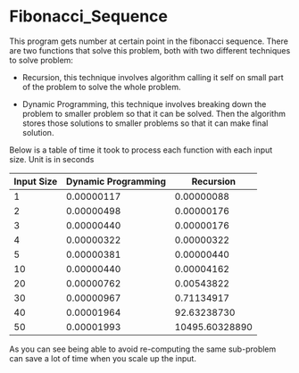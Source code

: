 # Fibonacci_Sequence
This program gets number at certain point in the fibonacci sequence. There are two functions that solve this problem, both with two different techniques to solve problem:

* Recursion, this technique involves algorithm calling it self on small part of the problem to solve the whole problem.

* Dynamic Programming, this technique involves breaking down the problem to smaller problem so that it can be solved. Then the algorithm stores those solutions to smaller problems so that it can make final solution.

Below is a table of time it took to process each function with each input size. Unit is in seconds

| Input Size    | Dynamic Programming | Recursion   |
| ------------- | ----------------- | ------------- |
| 1             | 0.00000117        | 0.00000088    |
| 2             | 0.00000498        | 0.00000176    |
| 3             | 0.00000440        | 0.00000176    |
| 4             | 0.00000322        | 0.00000322    |
| 5             | 0.00000381        | 0.00000440    |
| 10            | 0.00000440        | 0.00004162    |
| 20            | 0.00000762        | 0.00543822    |
| 30            | 0.00000967        | 0.71134917    |
| 40            | 0.00001964        | 92.63238730   |
| 50            | 0.00001993        | 10495.60328890|

As you can see being able to avoid re-computing the same sub-problem can save a lot of time when you scale up the input.
